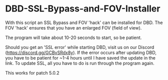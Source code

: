 # DBD-SSL-Bypass-and-FOV-Installer
With this script an SSL Bypass and FOV 'hack' can be installed for DBD.
The FOV 'hack' ensures that you have an enlarged FOV (field of view).

The program will take about 10-20 seconds to start, so be patient.

Should you get an 'SSL error' while starting DBD, visit us on our Discord (https://discord.gg/GCBvSRdx8y).
If the error occurs after updating DBD, you have to be patient for ~1-4 hours until I have saved the update in the link.
To update SSL, all you have to do is run through the program again.

This works for patch 5.0.2
